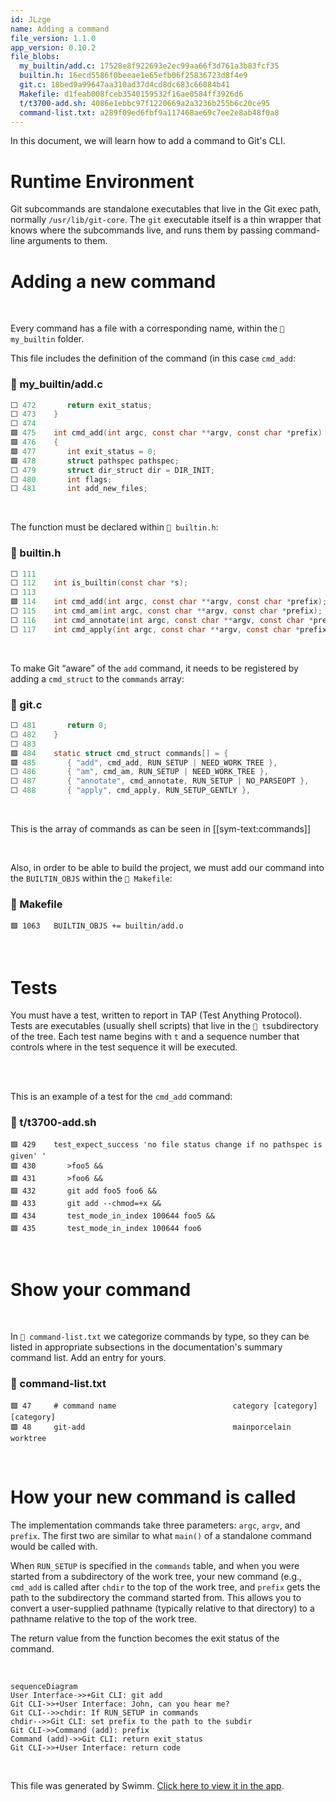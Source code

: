 ```yaml
---
id: JLzge
name: Adding a command
file_version: 1.1.0
app_version: 0.10.2
file_blobs:
  my_builtin/add.c: 17528e8f922693e2ec99aa66f3d761a3b83fcf35
  builtin.h: 16ecd5586f0beeae1e65efb06f25836723d8f4e9
  git.c: 18bed9a99647aa310ad37d4cd8dc683c66084b41
  Makefile: d1feab008fceb3540159532f16ae0584ff3926d6
  t/t3700-add.sh: 4086e1ebbc97f1220669a2a3236b255b6c20ce95
  command-list.txt: a289f09ed6fbf9a117468ae69c7ee2e8ab48f0a8
---
```


In this document, we will learn how to add a command to Git's CLI.

# Runtime Environment

Git subcommands are standalone executables that live in the Git exec path, normally `/usr/lib/git-core`. The `git` executable itself is a thin wrapper that knows where the subcommands live, and runs them by passing command-line arguments to them.

# Adding a new command

<br/>

Every command has a file with a corresponding name, within the `📄 my_builtin` folder.

This file includes the definition of the command (in this case `cmd_add`<swm-token data-swm-token=":my_builtin/add.c:475:2:2:`int cmd_add(int argc, const char **argv, const char *prefix)`"/>:
<!-- NOTE-swimm-snippet: the lines below link your snippet to Swimm -->
### 📄 my_builtin/add.c
```c
⬜ 472    	return exit_status;
⬜ 473    }
⬜ 474    
🟩 475    int cmd_add(int argc, const char **argv, const char *prefix)
🟩 476    {
🟩 477    	int exit_status = 0;
🟩 478    	struct pathspec pathspec;
⬜ 479    	struct dir_struct dir = DIR_INIT;
⬜ 480    	int flags;
⬜ 481    	int add_new_files;
```

<br/>

The function must be declared within `📄 builtin.h`:
<!-- NOTE-swimm-snippet: the lines below link your snippet to Swimm -->
### 📄 builtin.h
```c
⬜ 111    
⬜ 112    int is_builtin(const char *s);
⬜ 113    
🟩 114    int cmd_add(int argc, const char **argv, const char *prefix);
⬜ 115    int cmd_am(int argc, const char **argv, const char *prefix);
⬜ 116    int cmd_annotate(int argc, const char **argv, const char *prefix);
⬜ 117    int cmd_apply(int argc, const char **argv, const char *prefix);
```

<br/>

To make Git “aware” of the `add`<swm-token data-swm-token=":git.c:485:4:4:`	{ &quot;add&quot;, cmd_add, RUN_SETUP | NEED_WORK_TREE },`"/> command, it needs to be registered by adding a `cmd_struct`<swm-token data-swm-token=":git.c:484:4:4:`static struct cmd_struct commands[] = {`"/> to the `commands`<swm-token data-swm-token=":git.c:484:6:6:`static struct cmd_struct commands[] = {`"/> array:
<!-- NOTE-swimm-snippet: the lines below link your snippet to Swimm -->
### 📄 git.c
```c
⬜ 481    	return 0;
⬜ 482    }
⬜ 483    
🟩 484    static struct cmd_struct commands[] = {
🟩 485    	{ "add", cmd_add, RUN_SETUP | NEED_WORK_TREE },
⬜ 486    	{ "am", cmd_am, RUN_SETUP | NEED_WORK_TREE },
⬜ 487    	{ "annotate", cmd_annotate, RUN_SETUP | NO_PARSEOPT },
⬜ 488    	{ "apply", cmd_apply, RUN_SETUP_GENTLY },
```

<br/>

This is the array of commands as can be seen in \[\[sym-text:commands\]\]

<br/>

Also, in order to be able to build the project, we must add our command into the `BUILTIN_OBJS`<swm-token data-swm-token=":Makefile:1063:0:0:`BUILTIN_OBJS += builtin/add.o`"/> within the `📄 Makefile`:
<!-- NOTE-swimm-snippet: the lines below link your snippet to Swimm -->
### 📄 Makefile
```
🟩 1063   BUILTIN_OBJS += builtin/add.o
```

<br/>

# Tests

You must have a test, written to report in TAP (Test Anything Protocol). Tests are executables (usually shell scripts) that live in the `📄 t`subdirectory of the tree. Each test name begins with `t` and a sequence number that controls where in the test sequence it will be executed.

<br/>

<br/>

This is an example of a test for the `cmd_add`<swm-token data-swm-token=":builtin.h:114:2:2:`int cmd_add(int argc, const char **argv, const char *prefix);`"/> command:
<!-- NOTE-swimm-snippet: the lines below link your snippet to Swimm -->
### 📄 t/t3700-add.sh
```shell
🟩 429    test_expect_success 'no file status change if no pathspec is given' '
🟩 430    	>foo5 &&
🟩 431    	>foo6 &&
🟩 432    	git add foo5 foo6 &&
🟩 433    	git add --chmod=+x &&
🟩 434    	test_mode_in_index 100644 foo5 &&
🟩 435    	test_mode_in_index 100644 foo6
```

<br/>

# Show your command

<br/>

In `📄 command-list.txt` we categorize commands by type, so they can be listed in appropriate subsections in the documentation's summary command list. Add an entry for yours.
<!-- NOTE-swimm-snippet: the lines below link your snippet to Swimm -->
### 📄 command-list.txt
```text
🟩 47     # command name                          category [category] [category]
🟩 48     git-add                                 mainporcelain           worktree
```

<br/>

# How your new command is called

The implementation commands take three parameters: `argc`<swm-token data-swm-token=":my_builtin/add.c:475:6:6:`int cmd_add(int argc, const char **argv, const char *prefix)`"/>, `argv`<swm-token data-swm-token=":builtin.h:114:14:14:`int cmd_add(int argc, const char **argv, const char *prefix);`"/>, and `prefix`<swm-token data-swm-token=":builtin.h:114:22:22:`int cmd_add(int argc, const char **argv, const char *prefix);`"/>. The first two are similar to what `main()` of a standalone command would be called with.

When `RUN_SETUP`<swm-token data-swm-token=":git.c:485:11:11:`	{ &quot;add&quot;, cmd_add, RUN_SETUP | NEED_WORK_TREE },`"/> is specified in the `commands`<swm-token data-swm-token=":git.c:484:6:6:`static struct cmd_struct commands[] = {`"/> table, and when you were started from a subdirectory of the work tree, your new command (e.g., `cmd_add`<swm-token data-swm-token=":builtin.h:114:2:2:`int cmd_add(int argc, const char **argv, const char *prefix);`"/> is called after `chdir` to the top of the work tree, and `prefix`<swm-token data-swm-token=":my_builtin/add.c:475:22:22:`int cmd_add(int argc, const char **argv, const char *prefix)`"/> gets the path to the subdirectory the command started from. This allows you to convert a user-supplied pathname (typically relative to that directory) to a pathname relative to the top of the work tree.

The return value from the function becomes the exit status of the command.

<br/>

<!--MERMAID {width:100}-->
```mermaid
sequenceDiagram
User Interface->>+Git CLI: git add
Git CLI->>+User Interface: John, can you hear me?
Git CLI-->>chdir: If RUN_SETUP in commands
chdir-->>Git CLI: set prefix to the path to the subdir
Git CLI->>Command (add): prefix
Command (add)->>Git CLI: return exit_status
Git CLI->>+User Interface: return code
```
<!--MCONTENT {content: sequenceDiagram<br/>
User Interface->>+Git CLI: git `add`<swm-token data-swm-token=":git.c:485:4:4:`	{ &quot;add&quot;, cmd_add, RUN_SETUP | NEED_WORK_TREE },`"/><br/>
Git CLI->>+User Interface: John, can you hear me?<br/>
Git CLI\-\-\>>chdir: If `RUN_SETUP`<swm-token data-swm-token=":git.c:485:11:11:`	{ &quot;add&quot;, cmd_add, RUN_SETUP | NEED_WORK_TREE },`"/> in `commands`<swm-token data-swm-token=":git.c:484:6:6:`static struct cmd_struct commands[] = {`"/><br/>
chdir\-\-\>>Git CLI: set `prefix`<swm-token data-swm-token=":builtin.h:114:22:22:`int cmd_add(int argc, const char **argv, const char *prefix);`"/> to the path to the subdir<br/>
Git CLI->>Command (add): `prefix`<swm-token data-swm-token=":builtin.h:114:22:22:`int cmd_add(int argc, const char **argv, const char *prefix);`"/><br/>
Command (add)->>Git CLI: return `exit_status`<swm-token data-swm-token=":my_builtin/add.c:472:3:3:`	return exit_status;`"/><br/>
Git CLI->>+User Interface: return code} --->

<br/>

This file was generated by Swimm. [Click here to view it in the app](https://swimm-web-app.web.app/repos/Z2l0aHViJTNBJTNBZ2l0LXNyYy1wbGF5Z3JvdW5kJTNBJTNBT21lclJvc2VuYmF1bQ==/docs/JLzge).